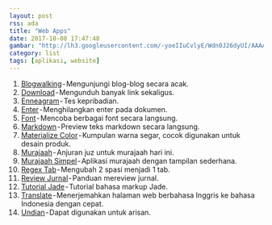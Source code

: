 ```yaml
---
layout: post
rss: ada
title: "Web Apps"
date: 2017-10-08 17:47:48
gambar: "http://lh3.googleusercontent.com/-yoeIIuCvlyE/Wdn0J26dyUI/AAAAAAAACag/OG0Ac94YbcUEG0rpwbWFLrYcyI3YjCk6ACLcBGAs/s900/8048c169abda2f00c546e966c07acde24f87791e_hq.jpg"
category: list
tags: [aplikasi, website]
---
```


1. [Blogwalking](/blogwalking2) - Mengunjungi blog-blog secara acak.
2. [Download](/download) - Mengunduh banyak link sekaligus.
3. [Enneagram](/enneagram) - Tes kepribadian.
4. [Enter](/enter) - Menghilangkan enter pada dokumen.
5. [Font](/font) - Mencoba berbagai font secara langsung.
6. [Markdown](/markdown) - Preview teks markdown secara langsung.
7. [Materialize Color](/color30) - Kumpulan warna segar, cocok digunakan untuk desain produk.
8. [Murajaah](/murajaah) - Anjuran juz untuk murajaah hari ini.
9. [Murajaah Simpel](/murajaah-simple) - Aplikasi murajaah dengan tampilan sederhana.
10. [Regex Tab](/regex-tab) - Mengubah 2 spasi menjadi 1 tab.
11. [Review Jurnal](/review-jurnal) - Panduan mereview jurnal.
12. [Tutorial Jade](/tutorialjade) - Tutorial bahasa markup Jade.
13. [Translate](/translate) - Menerjemahkan halaman web berbahasa Inggris ke bahasa Indonesia dengan cepat.
14. [Undian](/undian) - Dapat digunakan untuk arisan.